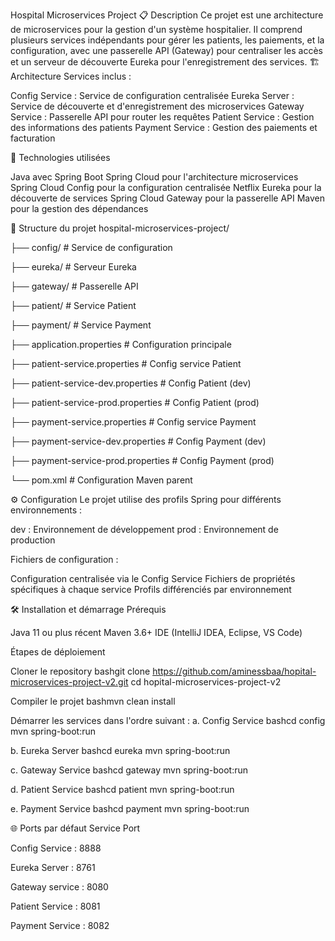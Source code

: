 Hospital Microservices Project
📋 Description
Ce projet est une architecture de microservices pour la gestion d'un système hospitalier. Il comprend plusieurs services indépendants pour gérer les patients, les paiements, et la configuration, avec une passerelle API (Gateway) pour centraliser les accès et un serveur de découverte Eureka pour l'enregistrement des services.
🏗️ Architecture
Services inclus :

Config Service : Service de configuration centralisée
Eureka Server : Service de découverte et d'enregistrement des microservices
Gateway Service : Passerelle API pour router les requêtes
Patient Service : Gestion des informations des patients
Payment Service : Gestion des paiements et facturation

🚀 Technologies utilisées

Java avec Spring Boot
Spring Cloud pour l'architecture microservices
Spring Cloud Config pour la configuration centralisée
Netflix Eureka pour la découverte de services
Spring Cloud Gateway pour la passerelle API
Maven pour la gestion des dépendances



📁 Structure du projet
hospital-microservices-project/

├── config/                          # Service de configuration

├── eureka/                          # Serveur Eureka

├── gateway/                         # Passerelle API

├── patient/                         # Service Patient

├── payment/                         # Service Payment

├── application.properties           # Configuration principale

├── patient-service.properties       # Config service Patient

├── patient-service-dev.properties   # Config Patient (dev)

├── patient-service-prod.properties  # Config Patient (prod)

├── payment-service.properties       # Config service Payment

├── payment-service-dev.properties   # Config Payment (dev)

├── payment-service-prod.properties  # Config Payment (prod)

└── pom.xml                         # Configuration Maven parent

⚙️ Configuration
Le projet utilise des profils Spring pour différents environnements :

  dev : Environnement de développement
  prod : Environnement de production

Fichiers de configuration :

  Configuration centralisée via le Config Service
  Fichiers de propriétés spécifiques à chaque service
  Profils différenciés par environnement

🛠️ Installation et démarrage
Prérequis

  Java 11 ou plus récent
  Maven 3.6+
  IDE (IntelliJ IDEA, Eclipse, VS Code)

Étapes de déploiement

Cloner le repository
bashgit clone https://github.com/aminessbaa/hopital-microservices-project-v2.git
cd hopital-microservices-project-v2

Compiler le projet
bashmvn clean install

Démarrer les services dans l'ordre suivant :
a. Config Service
  bashcd config
  mvn spring-boot:run
  
b. Eureka Server
  bashcd eureka
  mvn spring-boot:run
  
c. Gateway Service
  bashcd gateway
  mvn spring-boot:run
  
d. Patient Service
  bashcd patient
  mvn spring-boot:run
  
e. Payment Service
bashcd payment
mvn spring-boot:run


🌐 Ports par défaut
Service                     Port

Config Service     :         8888

Eureka Server      :         8761

Gateway service    :         8080

Patient Service    :         8081

Payment Service    :         8082
